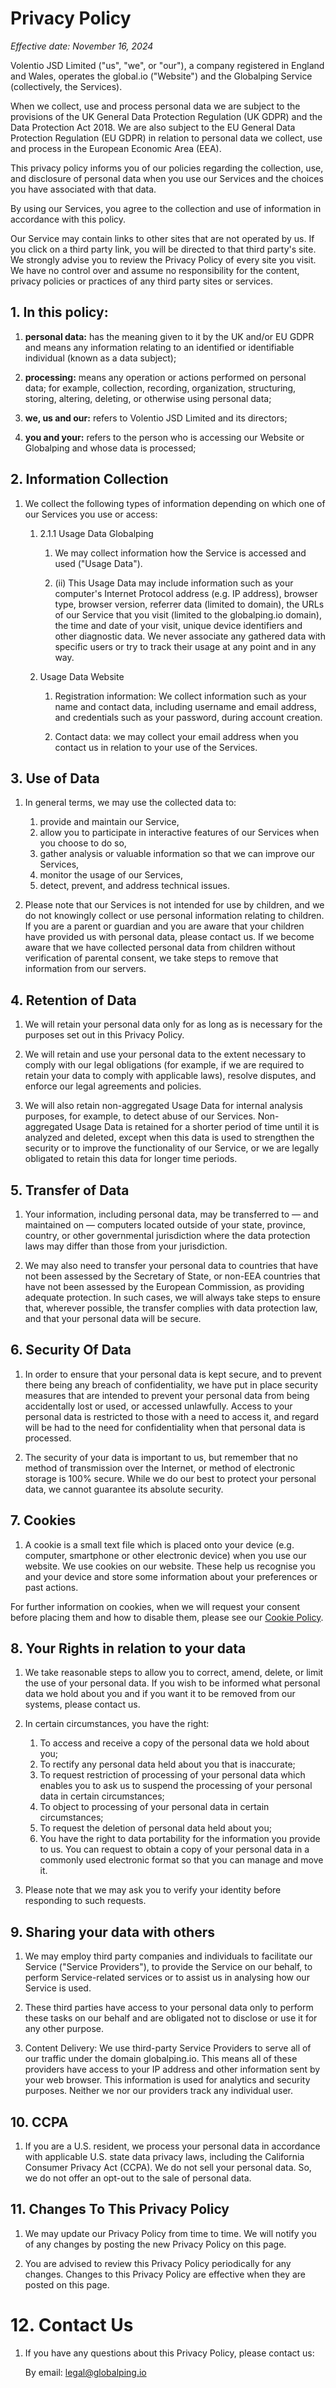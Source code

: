 # Privacy Policy

*Effective date: November 16, 2024*

Volentio JSD Limited ("us", "we", or "our"), a company registered in England and Wales, operates the global.io ("Website") and the Globalping Service (collectively, the Services).

When we collect, use and process personal data we are subject to the provisions of the UK General Data Protection Regulation (UK GDPR) and the Data Protection Act 2018. We are also subject to the EU General Data Protection Regulation (EU GDPR) in relation to personal data we collect, use and process in the European Economic Area (EEA).

This privacy policy informs you of our policies regarding the collection, use, and disclosure of personal data when you use our Services and the choices you have associated with that data.

By using our Services, you agree to the collection and use of information in accordance with this policy.

Our Service may contain links to other sites that are not operated by us. If you click on a third party link, you will be directed to that third party's site. We strongly advise you to review the Privacy Policy of every site you visit. We have no control over and assume no responsibility for the content, privacy policies or practices of any third party sites or services.

## 1. In this policy:

1. **personal data:** has the meaning given to it by the UK and/or EU GDPR and means any information relating to an identified or identifiable individual (known as a data subject);

2. **processing:** means any operation or actions performed on personal data; for example, collection, recording, organization, structuring, storing, altering, deleting, or otherwise using personal data;

3. **we, us and our:** refers to Volentio JSD Limited and its directors;

4. **you and your:** refers to the person who is accessing our Website or Globalping and whose data is processed;

## 2. Information Collection

1. We collect the following types of information depending on which one of our Services you use or access:

   1. 2.1.1	Usage Data Globalping

      1. We may collect information how the Service is accessed and used ("Usage Data").

      2. (ii)	This Usage Data may include information such as your computer's Internet Protocol address (e.g. IP address), browser type, browser version, referrer data (limited to domain), the URLs of our Service that you visit (limited to the globalping.io domain), the time and date of your visit, unique device identifiers and other diagnostic data. We never associate any gathered data with specific users or try to track their usage at any point and in any way.

   2. Usage Data Website

      1. Registration information: We collect information such as your name and contact data, including username and email address, and credentials such as your password, during account creation.

      2. Contact data: we may collect your email address when you contact us in relation to your use of the Services.

## 3. Use of Data

1. In general terms, we may use the collected data to:

   1. provide and maintain our Service,
   2. allow you to participate in interactive features of our Services when you choose to do so,
   3. gather analysis or valuable information so that we can improve our Services,
   4. monitor the usage of our Services,
   5. detect, prevent, and address technical issues.

2. Please note that our Services is not intended for use by children, and we do not knowingly collect or use personal information relating to children. If you are a parent or guardian and you are aware that your children have provided us with personal data, please contact us. If we become aware that we have collected personal data from children without verification of parental consent, we take steps to remove that information from our servers.

## 4. Retention of Data

1. We will retain your personal data only for as long as is necessary for the purposes set out in this Privacy Policy.

2. We will retain and use your personal data to the extent necessary to comply with our legal obligations (for example, if we are required to retain your data to comply with applicable laws), resolve disputes, and enforce our legal agreements and policies.

3. We will also retain non-aggregated Usage Data for internal analysis purposes, for example, to detect abuse of our Services. Non-aggregated Usage Data is retained for a shorter period of time until it is analyzed and deleted, except when this data is used to strengthen the security or to improve the functionality of our Service, or we are legally obligated to retain this data for longer time periods.

## 5. Transfer of Data

1. Your information, including personal data, may be transferred to — and maintained on — computers located outside of your state, province, country, or other governmental jurisdiction where the data protection laws may differ than those from your jurisdiction.

1. We may also need to transfer your personal data to countries that have not been assessed by the Secretary of State, or non-EEA countries that have not been assessed by the European Commission, as providing adequate protection. In such cases, we will always take steps to ensure that, wherever possible, the transfer complies with data protection law, and that your personal data will be secure.

## 6. Security Of Data

1. In order to ensure that your personal data is kept secure, and to prevent there being any breach of confidentiality, we have put in place security measures that are intended to prevent your personal data from being accidentally lost or used, or accessed unlawfully. Access to your personal data is restricted to those with a need to access it, and regard will be had to the need for confidentiality when that personal data is processed.

2. The security of your data is important to us, but remember that no method of transmission over the Internet, or method of electronic storage is 100% secure. While we do our best to protect your personal data, we cannot guarantee its absolute security.

## 7. Cookies

1. A cookie is a small text file which is placed onto your device (e.g. computer, smartphone or other electronic device) when you use our website. We use cookies on our website. These help us recognise you and your device and store some information about your preferences or past actions.

For further information on cookies, when we will request your consent before placing them and how to disable them, please see our [Cookie Policy](https://globalping.io/terms/cookie-policy).

## 8. Your Rights in relation to your data

1. We take reasonable steps to allow you to correct, amend, delete, or limit the use of your personal data. If you wish to be informed what personal data we hold about you and if you want it to be removed from our systems, please contact us.

2. In certain circumstances, you have the right:

   1. To access and receive a copy of the personal data we hold about you;
   2. To rectify any personal data held about you that is inaccurate;
   3. To request restriction of processing of your personal data which enables you to ask us to suspend the processing of your personal data in certain circumstances;
   4. To object to processing of your personal data in certain circumstances;
   5. To request the deletion of personal data held about you;
   6. You have the right to data portability for the information you provide to us. You can request to obtain a copy of your personal data in a commonly used electronic format so that you can manage and move it.

3. Please note that we may ask you to verify your identity before responding to such requests.

## 9. Sharing your data with others

1. We may employ third party companies and individuals to facilitate our Service ("Service Providers"), to provide the Service on our behalf, to perform Service-related services or to assist us in analysing how our Service is used.

2. These third parties have access to your personal data only to perform these tasks on our behalf and are obligated not to disclose or use it for any other purpose.

3. Content Delivery: We use third-party Service Providers to serve all of our traffic under the domain globalping.io. This means all of these providers have access to your IP address and other information sent by your web browser. This information is used for analytics and security purposes. Neither we nor our providers track any individual user.

## 10. CCPA

1. If you are a U.S. resident, we process your personal data in accordance with applicable U.S. state data privacy laws, including the California Consumer Privacy Act (CCPA). We do not sell your personal data. So, we do not offer an opt-out to the sale of personal data.

## 11. Changes To This Privacy Policy

1. We may update our Privacy Policy from time to time. We will notify you of any changes by posting the new Privacy Policy on this page.

2. You are advised to review this Privacy Policy periodically for any changes. Changes to this Privacy Policy are effective when they are posted on this page.

# 12. Contact Us

1. If you have any questions about this Privacy Policy, please contact us:

    By email: legal@globalping.io
